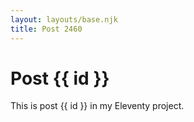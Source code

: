 ```yaml
---
layout: layouts/base.njk
title: Post 2460
---
```


# Post {{ id }}

This is post {{ id }} in my Eleventy project.
